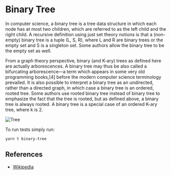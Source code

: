 # Binary Tree

In computer science, a binary tree is a tree data structure in which each node has at most two children, which are referred to as the left child and the right child. A recursive definition using just set theory notions is that a (non-empty) binary tree is a tuple (L, S, R), where L and R are binary trees or the empty set and S is a singleton set. Some authors allow the binary tree to be the empty set as well.

From a graph theory perspective, binary (and K-ary) trees as defined here are actually arborescences. A binary tree may thus be also called a bifurcating arborescence—a term which appears in some very old programming books,[4] before the modern computer science terminology prevailed. It is also possible to interpret a binary tree as an undirected, rather than a directed graph, in which case a binary tree is an ordered, rooted tree. Some authors use rooted binary tree instead of binary tree to emphasize the fact that the tree is rooted, but as defined above, a binary tree is always rooted. A binary tree is a special case of an ordered K-ary tree, where k is 2.

![Tree](https://upload.wikimedia.org/wikipedia/commons/f/f7/Binary_tree.svg)

To run tests simply run:

```
yarn t binary-tree
```

## References

- [Wikipedia](https://en.wikipedia.org/wiki/https://en.wikipedia.org/wiki/Binary_tree)
